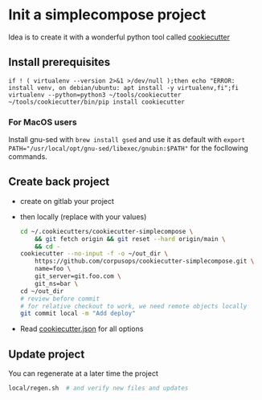 # Init a simplecompose project

Idea is to create it with a wonderful python tool called
[cookiecutter](https://github.com/audreyr/cookiecutter)

##  Install prerequisites
```
if ! ( virtualenv --version 2>&1 >/dev/null );then echo "ERROR: install venv, on debian/ubuntu: apt install -y virtualenv,fi";fi
virtualenv --python=python3 ~/tools/cookiecutter
~/tools/cookiecutter/bin/pip install cookiecutter
```

### For MacOS users

Install gnu-sed with `brew install gsed` and use it as default with `export PATH="/usr/local/opt/gnu-sed/libexec/gnubin:$PATH"` for the focllowing commands.

## Create back project
- create on gitlab your project
- then locally (replace with your values)

    ```sh
    cd ~/.cookiecutters/cookiecutter-simplecompose \
        && git fetch origin && git reset --hard origin/main \
        && cd -
    cookiecutter --no-input -f -o ~/out_dir \
        https://github.com/corpusops/cookiecutter-simplecompose.git \
        name=foo \
        git_server=git.foo.com \
        git_ns=bar \
    cd ~/out_dir
    # review before commit
    # for relative checkout to work, we need remote objects locally
    git commit local -m "Add deploy"
    ```

- Read [cookiecutter.json](./cookiecutter.json) for all options

## Update project
You can regenerate at a later time the project
```sh
local/regen.sh  # and verify new files and updates
```

